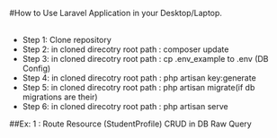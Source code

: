 #How to Use Laravel Application in your Desktop/Laptop.
<br><br>
* Step 1: Clone repository<br>
* Step 2: in cloned direcotry root path : composer update<br>
* Step 3: in cloned direcotry root path : cp .env_example to .env (DB Config)<br>
* Step 4: in cloned direcotry root path : php artisan key:generate<br>
* Step 5: in cloned direcotry root path : php artisan migrate(if db migrations are their)<br>
* Step 6: in cloned direcotry root path : php artisan serve<br>


##Ex: 1 : Route Resource (StudentProfile) CRUD in DB Raw Query



